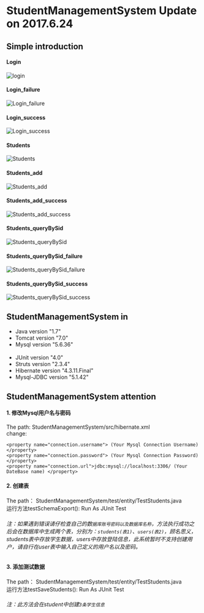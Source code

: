 # StudentManagementSystem Update on 2017.6.24
## Simple introduction
#### Login
![login](https://github.com/hizhuzhan/StudentManagementSystem/raw/master/img/login.png)
#### Login_failure
![Login_failure](https://github.com/hizhuzhan/StudentManagementSystem/raw/master/img/login_failure.png)
#### Login_success
![Login_success](https://github.com/hizhuzhan/StudentManagementSystem/raw/master/img/login_success.png)
#### Students
![Students](https://github.com/hizhuzhan/StudentManagementSystem/raw/master/img/students.png)
#### Students_add
![Students_add](https://github.com/hizhuzhan/StudentManagementSystem/raw/master/img/students_add.png)
#### Students_add_success
![Students_add_success](https://github.com/hizhuzhan/StudentManagementSystem/raw/master/img/students_add_success.png)
#### Students_queryBySid
![Students_queryBySid](https://github.com/hizhuzhan/StudentManagementSystem/raw/master/img/students_queryBySid.png)
#### Students_queryBySid_failure
![Students_queryBySid_failure](https://github.com/hizhuzhan/StudentManagementSystem/raw/master/img/students_queryBySid_failure.png)
#### Students_queryBySid_success
![Students_queryBySid_success](https://github.com/hizhuzhan/StudentManagementSystem/raw/master/img/students_queryBySid_success.png)
## StudentManagementSystem in
   * Java version "1.7" <br>
   * Tomcat version "7.0" <br>
   * Mysql version "5.6.36" <br><br>
   * JUnit version "4.0" <br>
   * Struts version "2.3.4" <br>
   * Hibernate version "4.3.11.Final" <br>
   * Mysql-JDBC version "5.1.42" <br>
## StudentManagementSystem attention
#### 1. 修改Mysql用户名与密码
The path: StudentManagementSystem/src/hibernate.xml <br>
change: 
```
<property name="connection.username"> (Your Mysql Connection Username)</property>
<property name="connection.password"> (Your Mysql Connection Password) </property>
<property name="connection.url">jdbc:mysql://localhost:3306/ (Your DateBase name) </property>
```
#### 2. 创建表
The path： StudentManagementSystem/test/entity/TestStudents.java <br>
运行方法testSchemaExport(): Run As JUnit Test <br>
###### 注：如果遇到错误请仔检查自己的数``据库账号密码以及数据库名称``，方法执行成功之后会在数据库中生成两个表，分别为：``students(表1)``、``users(表2)``，顾名思义，students表中存放学生数据，users中存放登陆信息，此系统暂时不支持创建用户，请自行在user表中输入自己定义的用户名以及密码。


#### 3. 添加测试数据
The path： StudentManagementSystem/test/entity/TestStudents.java <br>
运行方法testSaveStudents(): Run As JUnit Test <br>
###### 注：此方法会在student中创建``3条学生信息``


      

